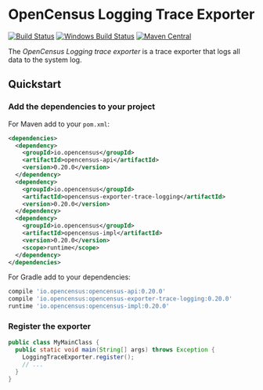 # OpenCensus Logging Trace Exporter
[![Build Status][travis-image]][travis-url]
[![Windows Build Status][appveyor-image]][appveyor-url]
[![Maven Central][maven-image]][maven-url]

The *OpenCensus Logging trace exporter* is a trace exporter that logs all data to the system log.

## Quickstart

### Add the dependencies to your project

For Maven add to your `pom.xml`:
```xml
<dependencies>
  <dependency>
    <groupId>io.opencensus</groupId>
    <artifactId>opencensus-api</artifactId>
    <version>0.20.0</version>
  </dependency>
  <dependency>
    <groupId>io.opencensus</groupId>
    <artifactId>opencensus-exporter-trace-logging</artifactId>
    <version>0.20.0</version>
  </dependency>
  <dependency>
    <groupId>io.opencensus</groupId>
    <artifactId>opencensus-impl</artifactId>
    <version>0.20.0</version>
    <scope>runtime</scope>
  </dependency>
</dependencies>
```

For Gradle add to your dependencies:
```groovy
compile 'io.opencensus:opencensus-api:0.20.0'
compile 'io.opencensus:opencensus-exporter-trace-logging:0.20.0'
runtime 'io.opencensus:opencensus-impl:0.20.0'
```

### Register the exporter

```java
public class MyMainClass {
  public static void main(String[] args) throws Exception {
    LoggingTraceExporter.register();
    // ...
  }
}
```

[travis-image]: https://travis-ci.org/census-instrumentation/opencensus-java.svg?branch=master
[travis-url]: https://travis-ci.org/census-instrumentation/opencensus-java
[appveyor-image]: https://ci.appveyor.com/api/projects/status/hxthmpkxar4jq4be/branch/master?svg=true
[appveyor-url]: https://ci.appveyor.com/project/opencensusjavateam/opencensus-java/branch/master
[maven-image]: https://maven-badges.herokuapp.com/maven-central/io.opencensus/opencensus-exporter-trace-logging/badge.svg
[maven-url]: https://maven-badges.herokuapp.com/maven-central/io.opencensus/opencensus-exporter-trace-logging

